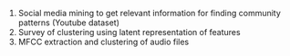 1.  Social media mining to get relevant information for finding community
    patterns (Youtube dataset)
2.  Survey of clustering using latent representation of features
3.  MFCC extraction and clustering of audio files 

